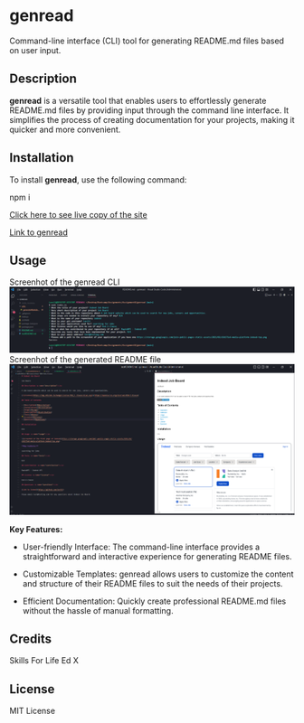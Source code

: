 # genread

Command-line interface (CLI) tool for generating README.md files based on user input.

## Description

**genread** is a versatile tool that enables users to effortlessly generate README.md files by providing input through the command line interface. It simplifies the process of creating documentation for your projects, making it quicker and more convenient.

## Installation

To install **genread**, use the following command:

npm i

[Click here to see live copy of the site](https://lav3ll.github.io/genread)

[Link to genread](https://github.com/lav3ll/genread)

## Usage

Screenhot of the genread CLI
![Screenhot of the genread CLI](./images/sc1.png)
Screenhot of the generated README file
![Screenhot of the generated README.md file](./images/sc2.png)

**Key Features:**

- User-friendly Interface: The command-line interface provides a straightforward and interactive experience for generating README files.

- Customizable Templates: genread allows users to customize the content and structure of their README files to suit the needs of their projects.

- Efficient Documentation: Quickly create professional README.md files without the hassle of manual formatting.

## Credits

Skills For Life
Ed X

## License

MIT License
